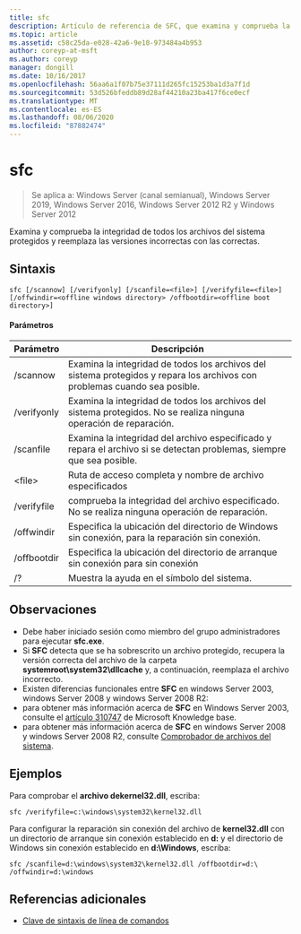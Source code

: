 ```yaml
---
title: sfc
description: Artículo de referencia de SFC, que examina y comprueba la integridad de todos los archivos del sistema protegidos y reemplaza las versiones incorrectas con las correctas.
ms.topic: article
ms.assetid: c58c25da-e028-42a6-9e10-973484a4b953
author: coreyp-at-msft
ms.author: coreyp
manager: dongill
ms.date: 10/16/2017
ms.openlocfilehash: 56aa6a1f07b75e37111d265fc15253ba1d3a7f1d
ms.sourcegitcommit: 53d526bfeddb89d28af44210a23ba417f6ce0ecf
ms.translationtype: MT
ms.contentlocale: es-ES
ms.lasthandoff: 08/06/2020
ms.locfileid: "87882474"
---
```

# <a name="sfc"></a>sfc

> Se aplica a: Windows Server (canal semianual), Windows Server 2019, Windows Server 2016, Windows Server 2012 R2 y Windows Server 2012

Examina y comprueba la integridad de todos los archivos del sistema protegidos y reemplaza las versiones incorrectas con las correctas.


## <a name="syntax"></a>Sintaxis
```
sfc [/scannow] [/verifyonly] [/scanfile=<file>] [/verifyfile=<file>] [/offwindir=<offline windows directory> /offbootdir=<offline boot directory>]
```

#### <a name="parameters"></a>Parámetros
|Parámetro|Descripción|
|-------|--------|
|/scannow|Examina la integridad de todos los archivos del sistema protegidos y repara los archivos con problemas cuando sea posible.|
|/verifyonly|Examina la integridad de todos los archivos del sistema protegidos. No se realiza ninguna operación de reparación.|
|/scanfile|Examina la integridad del archivo especificado y repara el archivo si se detectan problemas, siempre que sea posible.|
|\<file>|Ruta de acceso completa y nombre de archivo especificados|
|/verifyfile|comprueba la integridad del archivo especificado. No se realiza ninguna operación de reparación.|
|/offwindir|Especifica la ubicación del directorio de Windows sin conexión, para la reparación sin conexión.|
|/offbootdir|Especifica la ubicación del directorio de arranque sin conexión para sin conexión|
|/?|Muestra la ayuda en el símbolo del sistema.|

## <a name="remarks"></a>Observaciones
-   Debe haber iniciado sesión como miembro del grupo administradores para ejecutar **sfc.exe**.
-   Si **SFC** detecta que se ha sobrescrito un archivo protegido, recupera la versión correcta del archivo de la carpeta **systemroot\system32\dllcache** y, a continuación, reemplaza el archivo incorrecto.
-   Existen diferencias funcionales entre **SFC** en windows Server 2003, windows Server 2008 y windows Server 2008 R2:
-   para obtener más información acerca de **SFC** en Windows Server 2003, consulte el [artículo 310747](https://go.microsoft.com/fwlink/?LinkId=227069) de Microsoft Knowledge base.
-   para obtener más información acerca de **SFC** en windows Server 2008 y windows Server 2008 R2, consulte [Comprobador de archivos del sistema](https://go.microsoft.com/fwlink/?LinkId=227071).

## <a name="examples"></a>Ejemplos
Para comprobar el **archivo dekernel32.dll**, escriba:
```
sfc /verifyfile=c:\windows\system32\kernel32.dll
```
Para configurar la reparación sin conexión del archivo de **kernel32.dll** con un directorio de arranque sin conexión establecido en **d:** y el directorio de Windows sin conexión establecido en **d:\Windows**, escriba:
```
sfc /scanfile=d:\windows\system32\kernel32.dll /offbootdir=d:\ /offwindir=d:\windows
```

## <a name="additional-references"></a>Referencias adicionales
- [Clave de sintaxis de línea de comandos](command-line-syntax-key.md)

